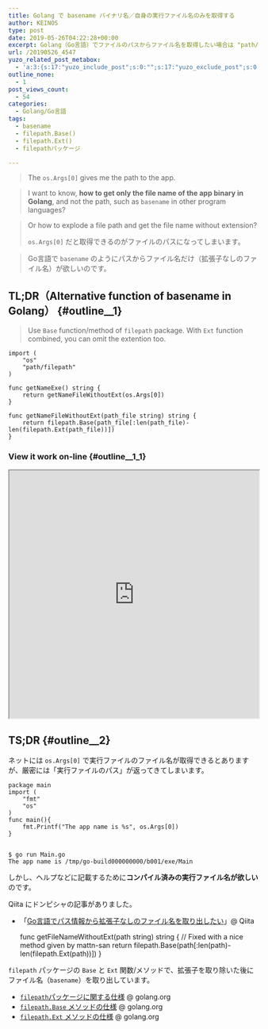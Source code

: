 ```yaml
---
title: Golang で basename バイナリ名／自身の実行ファイル名のみを取得する
author: KEINOS
type: post
date: 2019-05-26T04:22:28+00:00
excerpt: Golang（Go言語）でファイルのパスからファイル名を取得したい場合は "path/filepath" パッケージの "Base" 関数/メソッドで "basename" と同じ処理ができます。
url: /20190526_4547
yuzo_related_post_metabox:
  - 'a:3:{s:17:"yuzo_include_post";s:0:"";s:17:"yuzo_exclude_post";s:0:"";s:21:"yuzo_disabled_related";N;}'
outline_none:
  - 1
post_views_count:
  - 54
categories:
  - Golang/Go言語
tags:
  - basename
  - filepath.Base()
  - filepath.Ext()
  - filepathパッケージ

---
```

> The `os.Args[0]` gives me the path to the app.
    
> I want to know, **how to get only the file name of the app binary in Golang**, and not the path, such as `basename` in other program languages?
    
> Or how to explode a file path and get the file name without extension?
> 
> `os.Args[0]` だと取得できるのがファイルのパスになってしまいます。
    
> Go言語で `basename` のようにパスからファイル名だけ（拡張子なしのファイル名）が欲しいのです。 

## TL;DR（Alternative function of basename in Golang） {#outline__1}

> Use `Base` function/method of `filepath` package. With `Ext` function combined, you can omit the extention too. 

    import (
        "os"
        "path/filepath"
    )
    
    func getNameExe() string {
        return getNameFileWithoutExt(os.Args[0])
    }
    
    func getNameFileWithoutExt(path_file string) string {
        return filepath.Base(path_file[:len(path_file)-len(filepath.Ext(path_file))])
    }
    

### View it work on-line {#outline__1_1}

<iframe src="https://paiza.io/projects/e/jdxVrlzXeMdaScXrAFjwiQ?theme=twilight" width="100%" height="500" scrolling="no" seamless="seamless"></iframe>

## TS;DR {#outline__2}

ネットには `os.Args[0]` で実行ファイルのファイル名が取得できるとありますが、厳密には「実行ファイルのパス」が返ってきてしまいます。

    package main
    import (
        "fmt"
        "os"
    )
    func main(){
        fmt.Printf("The app name is %s", os.Args[0])
    }
    

    $ go run Main.go
    The app name is /tmp/go-build000000000/b001/exe/Main
    

しかし、ヘルプなどに記載するために**コンパイル済みの実行ファイル名が欲しい**のです。

Qiita にドンピシャの記事がありました。

  * 「[Go言語でパス情報から拡張子なしのファイル名を取り出したい][1]」@ Qiita

    func getFileNameWithoutExt(path string) string {
        // Fixed with a nice method given by mattn-san
        return filepath.Base(path[:len(path)-len(filepath.Ext(path))])
    }
    

`filepath` パッケージの `Base` と `Ext` 関数/メソッドで、拡張子を取り除いた後にファイル名（`basename`）を取り出しています。

  * [`filepath`パッケージに関する仕様][2] @ golang.org
  * [`filepath.Base` メソッドの仕様][3] @ golang.org
  * [`filepath.Ext` メソッドの仕様][4] @ golang.org

 [1]: https://qiita.com/KemoKemo/items/d135ddc93e6f87008521
 [2]: https://golang.org/pkg/path/filepath/
 [3]: https://golang.org/pkg/path/filepath/#Base
 [4]: https://golang.org/pkg/path/filepath/#Ext